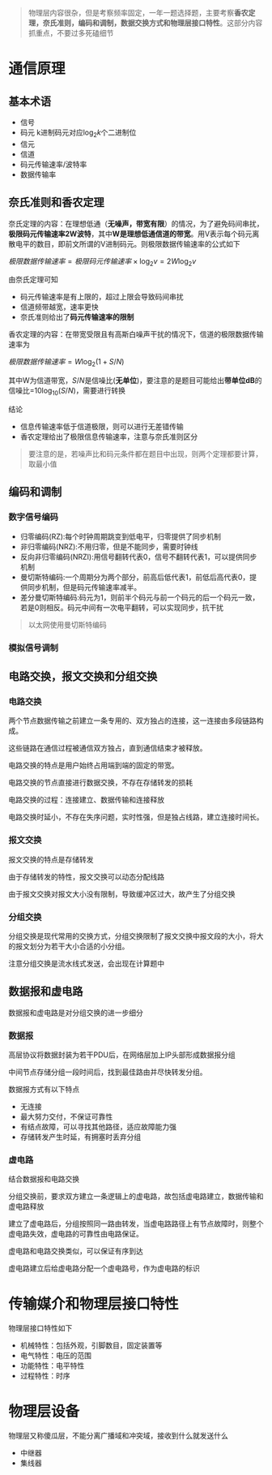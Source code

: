 >物理层内容很杂，但是考察频率固定，一年一题选择题，主要考察**香农定理，奈氏准则，编码和调制，数据交换方式和物理层接口特性**。这部分内容抓重点，不要过多死磕细节

# 通信原理

## 基本术语

- 信号
- 码元
k进制码元对应$\log_2{k}$个二进制位
- 信元
- 信道
- 码元传输速率/波特率
- 数据传输率

## 奈氏准则和香农定理

奈氏定理的内容：在理想低通（**无噪声，带宽有限**）的情况，为了避免码间串扰，**极限码元传输速率2W波特**，其中**W是理想低通信道的带宽**。用V表示每个码元离散电平的数目，即前文所谓的V进制码元。则极限数据传输速率的公式如下

$极限数据传输速率=极限码元传输速率\times\log_2{v}=2W\log_2{v}$

由奈氏定理可知

- 码元传输速率是有上限的，超过上限会导致码间串扰
- 信道频带越宽，速率更快
- 奈氏准则给出了**码元传输速率的限制**

香农定理的内容：在带宽受限且有高斯白噪声干扰的情况下，信道的极限数据传输速率为

$极限数据传输速率=W\log_2(1+S/N)$

其中W为信道带宽，$S/N$是信噪比(**无单位**)，要注意的是题目可能给出**带单位dB**的信噪比=$10\log_{10}(S/N)$，需要进行转换

结论

- 信息传输速率低于信道极限，则可以进行无差错传输
- 香农定理给出了极限信息传输速率，注意与奈氏准则区分

>要注意的是，若噪声比和码元条件都在题目中出现，则两个定理都要计算，取最小值

## 编码和调制

### 数字信号编码

- 归零编码(RZ):每个时钟周期跳变到低电平，归零提供了同步机制
- 非归零编码(NRZ):不用归零，但是不能同步，需要时钟线
- 反向非归零编码(NRZI):用信号翻转代表0，信号不翻转代表1，可以提供同步机制
- 曼切斯特编码:一个周期分为两个部分，前高后低代表1，前低后高代表0，提供同步机制，但是码元传输速率减半。
- 差分曼切斯特编码:码元为1，则前半个码元与前一个码元的后一个码元一致，若是0则相反。码元中间有一次电平翻转，可以实现同步，抗干扰
>以太网使用曼切斯特编码

### 模拟信号调制

## 电路交换，报文交换和分组交换

### 电路交换

两个节点数据传输之前建立一条专用的、双方独占的连接，这一连接由多段链路构成。

这些链路在通信过程被通信双方独占，直到通信结束才被释放。

电路交换的特点是用户始终占用端到端的固定的带宽。

电路交换的节点直接进行数据交换，不存在存储转发的损耗

电路交换的过程：连接建立、数据传输和连接释放

电路交换时延小，不存在失序问题，实时性强，但是独占线路，建立连接时间长。

### 报文交换

报文交换的特点是存储转发

由于存储转发的特性，报文交换可以动态分配线路

由于报文交换对报文大小没有限制，导致缓冲区过大，故产生了分组交换

### 分组交换

分组交换是现代常用的交换方式，分组交换限制了报文交换中报文段的大小，将大的报文划分为若干大小合适的小分组。

注意分组交换是流水线式发送，会出现在计算题中

## 数据报和虚电路

数据报和虚电路是对分组交换的进一步细分

### 数据报

高层协议将数据封装为若干PDU后，在网络层加上IP头部形成数据报分组

中间节点存储分组一段时间后，找到最佳路由并尽快转发分组。

数据报方式有以下特点

- 无连接
- 最大努力交付，不保证可靠性
- 有结点故障，可以寻找其他路径，适应故障能力强
- 存储转发产生时延，有拥塞时丢弃分组

### 虚电路

结合数据报和电路交换

分组交换前，要求双方建立一条逻辑上的虚电路，故包括虚电路建立，数据传输和虚电路释放

建立了虚电路后，分组按照同一路由转发，当虚电路路径上有节点故障时，则整个虚电路失效，虚电路的可靠性由电路保证。

虚电路和电路交换类似，可以保证有序到达

虚电路建立后给虚电路分配一个虚电路号，作为虚电路的标识



# 传输媒介和物理层接口特性

物理层接口特性如下

- 机械特性：包括外观，引脚数目，固定装置等
- 电气特性：电压的范围
- 功能特性：电平特性
- 过程特性：时序

# 物理层设备

物理层又称傻瓜层，不能分离广播域和冲突域，接收到什么就发送什么

- 中继器
- 集线器

